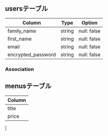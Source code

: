 ## usersテーブル

| Column             | Type   | Option      |
| ------------------ | ------ | ----------- |
| family_name        | string | null: false |
| first_name         | string | null: false |
| email              | string | null: false |
| encrypted_password | string | null: false |

### Association


## menusテーブル

| Column 
| ------
| title
| price
| 